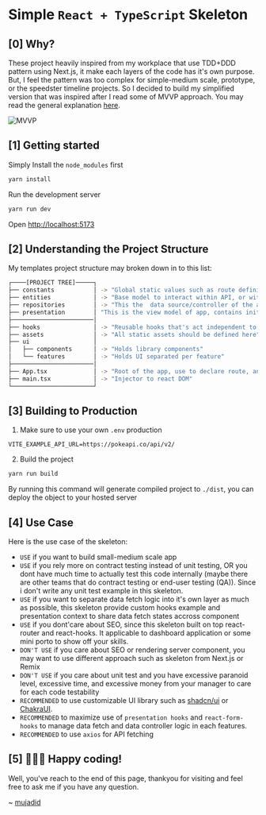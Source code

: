 # Simple `React + TypeScript` Skeleton
## [0] Why?
These project heavily inspired from my workplace that use TDD+DDD pattern using Next.js, it make each layers of the code has it's own purpose. But, I feel the pattern was too complex for simple-medium scale, prototype, or the speedster timeline projects. So I decided to build my simplified version that was inspired after I read some of MVVP approach. You may read the general explanation [here](https://en.wikipedia.org/wiki/Model%E2%80%93view%E2%80%93viewmodel).

![MVVP](https://upload.wikimedia.org/wikipedia/commons/thumb/d/d5/MVVMPattern.svg/500px-MVVMPattern.svg.png)


## [1] Getting started
Simply Install the `node_modules` first
```bash
yarn install
```
Run the development server
```bash
yarn run dev
```

Open [http://localhost:5173](http://localhost:5173)

## [2] Understanding the Project Structure
My templates project structure may broken down in to this list:
```bash
┌────[PROJECT TREE]─────┐
├── constants           │ -> "Global static values such as route definition, url definition, etc."
├── entities            │ -> "Base model to interact within API, or within react context, basically hold most of app Interface"
├── repositories        │ -> "This the  data source/controller of the app"]
├── presentation        │ "This is the view model of app, contains init, loading, success, error state implementation as data consumer"
├───────────────────────│
├── hooks               │ -> "Reusable hooks that's act independent to consumed data, typically used to define UI helper such as useClickOutside, useWindowScroll, etc"
├── assets              │ -> "All static assets should be defined here"]
├── ui                  │
│   ├── components      │ -> "Holds library components"
│   └── features        │ -> "Holds UI separated per feature"
├───────────────────────│
├── App.tsx             │ -> "Root of the app, use to declare route, and others library global context"
├── main.tsx            │ -> "Injector to react DOM"
└───────────────────────┘
```

## [3] Building to Production
1. Make sure to use your own `.env` production
```plaintext
VITE_EXAMPLE_API_URL=https://pokeapi.co/api/v2/
```
2. Build the project
```bash
yarn run build
```
By running this command will generate compiled project to `./dist`, you can deploy the object to your hosted server

## [4] Use Case
Here is the use case of the skeleton:
- `USE` if you want to build small-medium scale app
- `USE` if you rely more on contract testing instead of unit testing, OR you dont have much time to actually test this code internally (maybe there are other teams that do contract testing or end-user testing (QA)). Since i don't write any unit test example in this skeleton.
- `USE` if you want to separate data fetch logic into it's own layer as much as possible, this skeleton provide custom hooks example and presentation context to share data fetch states accross component
- `USE` if you dont'care about SEO, since this skeleton built on top react-router and react-hooks. It applicable to dashboard application or some mini porto to show off your skills.
- `DON'T USE` if you care about SEO or rendering server component, you may want to use different approach such as skeleton from Next.js or Remix
- `DON'T USE` if you care about unit test and you have excessive paranoid level, excessive time, and excessive money from your manager to care for each code testability
- `RECOMMENDED` to use customizable UI library such as [shadcn/ui](https://ui.shadcn.com/) or [ChakraUI](https://www.chakra-ui.com/).
- `RECOMMENDED` to maximize use of `presentation hooks` and `react-form-hooks` to manage data fetch and data controller logic in each features.
- `RECOMMENDED` to use `axios` for API fetching

## [5] :tada::tada::tada: Happy coding!
Well, you've reach to the end of this page, thankyou for visiting and feel free to ask me if you have any question.

~ [mujadid](mailto:yazidzm.developer@gmail.com)